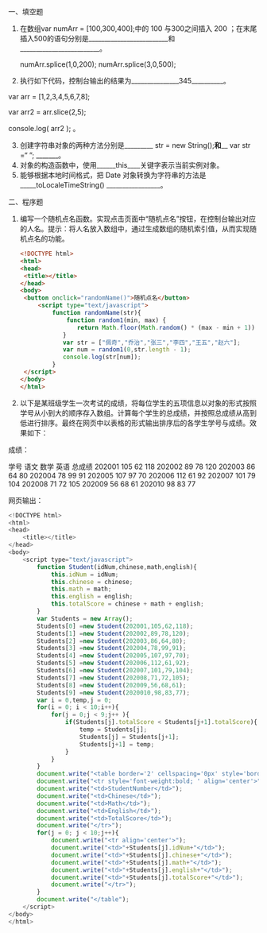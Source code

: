 一、填空题

1. 在数组var numArr = [100,300,400];中的 100 与300之间插入 200 ；在末尾插入500的语句分别是_________________________和_________________________。

   numArr.splice(1,0,200);      numArr.splice(3,0,500);

2.   执行如下代码，控制台输出的结果为_______________345__________。

var arr =  [1,2,3,4,5,6,7,8];

var arr2 = arr.slice(2,5);

console.log( arr2 );                          。

3.  创建字符串对象的两种方法分别是_________  str = new String();________________和__________________ var str =“ ”; _______。
4.  对象的构造函数中，使用______this____关键字表示当前实例对象。
5.  能够根据本地时间格式，把 Date 对象转换为字符串的方法是_____toLocaleTimeString() _________________。

二、程序题

1. 编写一个随机点名函数。实现点击页面中“随机点名”按钮，在控制台输出对应的人名。提示：将人名放入数组中，通过生成数组的随机索引值，从而实现随机点名的功能。

   ```html
   <!DOCTYPE html>
   <html>
   <head>
   	<title></title>
   </head>
   <body>
   	<button onclick="randomName()">随机点名</button>
    	<script type="text/javascript">
    		function randomName(str){
    			function random1(min, max) {
                   return Math.floor(Math.random() * (max - min + 1)) + min;
               }
               var str = ["佩奇","乔治","张三","李四","王五","赵六"];
               var num = random1(0,str.length - 1);
               console.log(str[num]);
    		}
   	</script>
   </body>
   </html>
   ```

   

2. 以下是某班级学生一次考试的成绩，将每位学生的五项信息以对象的形式按照学号从小到大的顺序存入数组。计算每个学生的总成绩，并按照总成绩从高到低进行排序。最终在网页中以表格的形式输出排序后的各学生学号与成绩。效果如下：

成绩：

学号     语文   数学   英语   总成绩
202001   105    62     118
202002   89     78     120
202003   86     64     80
202004   78     99     91
202005   107    97     70
202006   112    61     92
202007   101    79     104
202008   71     72     105
202009   56     68     61
202010   98     83     77

网页输出：

```js
<!DOCTYPE html>
<html>
<head>
	<title></title>
</head>
<body>
 	<script type="text/javascript">
 		function Student(idNum,chinese,math,english){
 			this.idNum = idNum;
 			this.chinese = chinese;
 			this.math = math;
 			this.english = english;
 			this.totalScore = chinese + math + english; 
 		}
        var Students = new Array();
        Students[0] =new Student(202001,105,62,118);
        Students[1] =new Student(202002,89,78,120);
        Students[2] =new Student(202003,86,64,80);
        Students[3] =new Student(202004,78,99,91);
        Students[4] =new Student(202005,107,97,70);
        Students[5] =new Student(202006,112,61,92);
        Students[6] =new Student(202007,101,79,104);
        Students[7] =new Student(202008,71,72,105);
        Students[8] =new Student(202009,56,68,61);
        Students[9] =new Student(2020010,98,83,77);
        var i = 0,temp,j = 0;
        for(i = 0; i < 10;i++){
        	for(j = 0;j < 9;j++ ){
        	    if(Students[j].totalScore < Students[j+1].totalScore){
        		    temp = Students[j];
        		    Students[j] = Students[j+1];
        		    Students[j+1] = temp;
        	    }
        	}    	
        }
        document.write("<table border='2' cellspacing='0px' style='border-collapse:collapse;width:600px;'  align='center'>");
        document.write("<tr style='font-weight:bold; ' align='center'>");
        document.write("<td>StudentNumber</td>");
        document.write("<td>Chinese</td>");
        document.write("<td>Math</td>");
        document.write("<td>English</td>");
        document.write("<td>TotalScore</td>");
        document.write("</tr>");
        for(j = 0; j < 10;j++){
        	document.write("<tr align='center'>");
        	document.write("<td>"+Students[j].idNum+"</td>");
        	document.write("<td>"+Students[j].chinese+"</td>");
        	document.write("<td>"+Students[j].math+"</td>");
        	document.write("<td>"+Students[j].english+"</td>");
        	document.write("<td>"+Students[j].totalScore+"</td>");
        	document.write("</tr>");
        }
        document.write("</table");
	</script>
</body>
</html>
```



